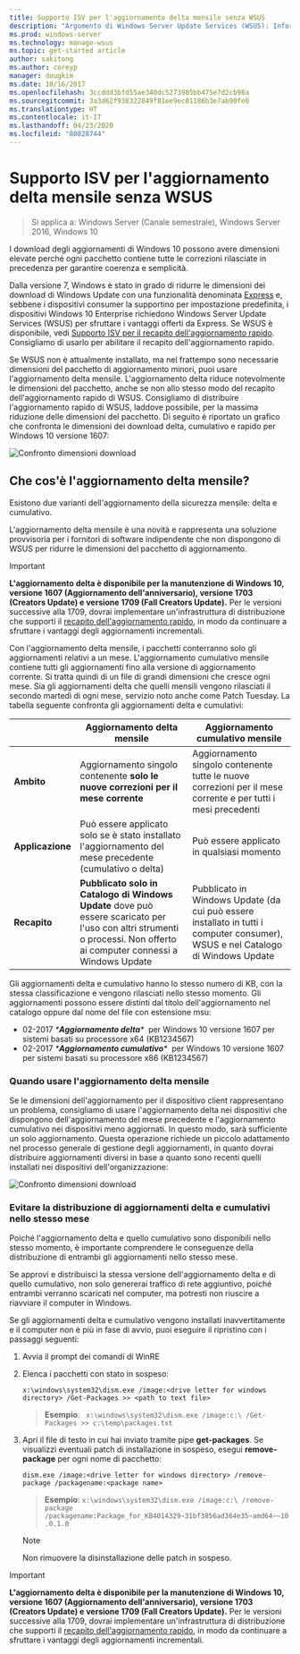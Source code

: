 ```yaml
---
title: Supporto ISV per l'aggiornamento delta mensile senza WSUS
description: "Argomento di Windows Server Update Services (WSUS): Informazioni su come i fornitori di software indipendente possono usare temporaneamente l'aggiornamento delta mensile anziché il recapito dell'aggiornamento rapido di WSUS per ridurre le dimensioni del pacchetto"
ms.prod: windows-server
ms.technology: manage-wsus
ms.topic: get-started article
author: sakitong
ms.author: coreyp
manager: dougkim
ms.date: 10/16/2017
ms.openlocfilehash: 3ccddd3bfd55ae340dc5273905bb475e7d2cb98a
ms.sourcegitcommit: 3a3d62f938322849f81ee9ec01186b3e7ab90fe0
ms.translationtype: HT
ms.contentlocale: it-IT
ms.lasthandoff: 04/23/2020
ms.locfileid: "80828744"
---
```

# <a name="monthly-delta-update-isv-support-without-wsus"></a>Supporto ISV per l'aggiornamento delta mensile senza WSUS

>Si applica a: Windows Server (Canale semestrale), Windows Server 2016, Windows 10

I download degli aggiornamenti di Windows 10 possono avere dimensioni elevate perché ogni pacchetto contiene tutte le correzioni rilasciate in precedenza per garantire coerenza e semplicità.  

Dalla versione 7, Windows è stato in grado di ridurre le dimensioni dei download di Windows Update con una funzionalità denominata [Express](https://technet.microsoft.com/library/cc708456(v=ws.10).aspx#Anchor_2) e, sebbene i dispositivi consumer la supportino per impostazione predefinita, i dispositivi Windows 10 Enterprise richiedono Windows Server Update Services (WSUS) per sfruttare i vantaggi offerti da Express. Se WSUS è disponibile, vedi [Supporto ISV per il recapito dell'aggiornamento rapido](express-update-delivery-ISV-support.md). Consigliamo di usarlo per abilitare il recapito dell'aggiornamento rapido. 

Se WSUS non è attualmente installato, ma nel frattempo sono necessarie dimensioni del pacchetto di aggiornamento minori, puoi usare l'aggiornamento delta mensile. L'aggiornamento delta riduce notevolmente le dimensioni del pacchetto, anche se non allo stesso modo del recapito dell'aggiornamento rapido di WSUS. Consigliamo di distribuire l'aggiornamento rapido di WSUS, laddove possibile, per la massima riduzione delle dimensioni del pacchetto. Di seguito è riportato un grafico che confronta le dimensioni dei download delta, cumulativo e rapido per Windows 10 versione 1607:

![Confronto dimensioni download](../../media/express-update-delivery-isv-support/delta-1.png)

## <a name="what-is-monthly-delta-update"></a>Che cos'è l'aggiornamento delta mensile?

Esistono due varianti dell'aggiornamento della sicurezza mensile: delta e cumulativo.

L'aggiornamento delta mensile è una novità e rappresenta una soluzione provvisoria per i fornitori di software indipendente che non dispongono di WSUS per ridurre le dimensioni del pacchetto di aggiornamento.

>[!IMPORTANT]
>**L'aggiornamento delta è disponibile per la manutenzione di Windows 10, versione 1607 (Aggiornamento dell'anniversario), versione 1703 (Creators Update) e versione 1709 (Fall Creators Update).** Per le versioni successive alla 1709, dovrai implementare un'infrastruttura di distribuzione che supporti il [recapito dell'aggiornamento rapido](express-update-delivery-ISV-support.md), in modo da continuare a sfruttare i vantaggi degli aggiornamenti incrementali.

Con l'aggiornamento delta mensile, i pacchetti conterranno solo gli aggiornamenti relativi a un mese. L'aggiornamento cumulativo mensile contiene tutti gli aggiornamenti fino alla versione di aggiornamento corrente. Si tratta quindi di un file di grandi dimensioni che cresce ogni mese. Sia gli aggiornamenti delta che quelli mensili vengono rilasciati il secondo martedì di ogni mese, servizio noto anche come Patch Tuesday. La tabella seguente confronta gli aggiornamenti delta e cumulativi:

|                    | Aggiornamento **delta** mensile                                                                                                                                                                                                       | Aggiornamento **cumulativo** mensile                                                                                                                                                                                             |
|--------------------|--------------------------------------------------------------------------------------------------------------------------------------------------------------------------------------------------------------------------------|---------------------------------------------------------------------------------------------------------------------------------------------------------------------------------------------------------------------------|
| **Ambito**          | Aggiornamento singolo contenente **solo le nuove correzioni per il mese corrente**                                                                                                                                                                           | Aggiornamento singolo contenente tutte le nuove correzioni per il mese corrente e per tutti i mesi precedenti                                                                                                                                                   |
| **Applicazione**    | Può essere applicato solo se è stato installato l'aggiornamento del mese precedente (cumulativo o delta)                                                                                                                                           | Può essere applicato in qualsiasi momento                                                                                                                                                                                                |
| **Recapito**       | **Pubblicato solo in Catalogo di Windows Update** dove può essere scaricato per l'uso con altri strumenti o processi. Non offerto ai computer connessi a Windows Update                                                         | Pubblicato in Windows Update (da cui può essere installato in tutti i computer consumer), WSUS e nel Catalogo di Windows Update                                                                                                                |

Gli aggiornamenti delta e cumulativo hanno lo stesso numero di KB, con la stessa classificazione e vengono rilasciati nello stesso momento. Gli aggiornamenti possono essere distinti dal titolo dell'aggiornamento nel catalogo oppure dal nome del file con estensione msu:

- 02-2017 *\***Aggiornamento delta**\**  per Windows 10 versione 1607 per sistemi basati su processore x64 (KB1234567)
- 02-2017 *\***Aggiornamento cumulativo**\**  per Windows 10 versione 1607 per sistemi basati su processore x86 (KB1234567)                                                                                                                                                                                                                                                                                                                                                                                                                                                                                                                                                                                                                                                                                                                                                                                                                                                                                      

### <a name="when-to-use-monthly-delta-update"></a>Quando usare l'aggiornamento delta mensile

Se le dimensioni dell'aggiornamento per il dispositivo client rappresentano un problema, consigliamo di usare l'aggiornamento delta nei dispositivi che dispongono dell'aggiornamento del mese precedente e l'aggiornamento cumulativo nei dispositivi meno aggiornati. In questo modo, sarà sufficiente un solo aggiornamento. Questa operazione richiede un piccolo adattamento nel processo generale di gestione degli aggiornamenti, in quanto dovrai distribuire aggiornamenti diversi in base a quanto sono recenti quelli installati nei dispositivi dell'organizzazione:

![Confronto dimensioni download](../../media/express-update-delivery-isv-support/delta-2.png)

### <a name="prevent-deployment-of-delta-and-cumulative-updates-in-the-same-month"></a>Evitare la distribuzione di aggiornamenti delta e cumulativi nello stesso mese

Poiché l'aggiornamento delta e quello cumulativo sono disponibili nello stesso momento, è importante comprendere le conseguenze della distribuzione di entrambi gli aggiornamenti nello stesso mese.

Se approvi e distribuisci la stessa versione dell'aggiornamento delta e di quello cumulativo, non solo genererai traffico di rete aggiuntivo, poiché entrambi verranno scaricati nel computer, ma potresti non riuscire a riavviare il computer in Windows.

Se gli aggiornamenti delta e cumulativo vengono installati inavvertitamente e il computer non è più in fase di avvio, puoi eseguire il ripristino con i passaggi seguenti:

1. Avvia il prompt dei comandi di WinRE
2. Elenca i pacchetti con stato in sospeso:

    `x:\windows\system32\dism.exe /image:<drive letter for windows directory> /Get-Packages >> <path to text file>`
 
    > **Esempio**: ` x:\windows\system32\dism.exe /image:c:\ /Get-Packages >> c:\temp\packages.txt`
 
3. Apri il file di testo in cui hai inviato tramite pipe **get-packages**. Se visualizzi eventuali patch di installazione in sospeso, esegui **remove-package** per ogni nome di pacchetto:
 
   `dism.exe /image:<drive letter for windows directory> /remove-package /packagename:<package name>`
 
    > **Esempio**: `x:\windows\system32\dism.exe /image:c:\ /remove-package /packagename:Package_for_KB4014329~31bf3856ad364e35~amd64~~10.0.1.0`
 
    >[!NOTE]
    >Non rimuovere la disinstallazione delle patch in sospeso.

>[!IMPORTANT]
>**L'aggiornamento delta è disponibile per la manutenzione di Windows 10, versione 1607 (Aggiornamento dell'anniversario), versione 1703 (Creators Update) e versione 1709 (Fall Creators Update).** Per le versioni successive alla 1709, dovrai implementare un'infrastruttura di distribuzione che supporti il [recapito dell'aggiornamento rapido](express-update-delivery-ISV-support.md), in modo da continuare a sfruttare i vantaggi degli aggiornamenti incrementali.

